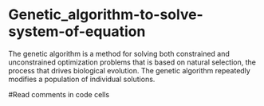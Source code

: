 # Genetic_algorithm-to-solve-system-of-equation
The genetic algorithm is a method for solving both constrained and unconstrained optimization problems that is based on natural selection, the process that drives biological evolution. The genetic algorithm repeatedly modifies a population of individual solutions.

#Read comments in code cells
